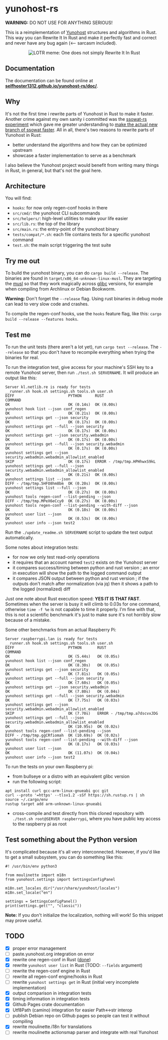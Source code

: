 # yunohost-rs

**WARNING:** DO NOT USE FOR ANYTHING SERIOUS!

This is a reimplementation of [Yunohost](https://yunohost.org/) structures and algorithms in Rust. This way you can Rewrite It In Rust and make it perfectly fast and correct and never have any bug again (<-- sarcasm included).

<p align="center">
<img alt="LOTR meme: One does not simply Rewrite It In Rust" src="https://camo.githubusercontent.com/a5c2198c5e2c4449cf1289c78c1c03ebd85728f7b662c9ee1f142641486d676e/68747470733a2f2f692e696d67666c69702e636f6d2f31706b3162692e6a7067">
</p>

## Documentation

The documentation can be found online at **[selfhoster1312.github.io/yunohost-rs/doc/](https://selfhoster1312.github.io/yunohost-rs/doc/)**.

## Why

It's not the first time i rewrite parts of Yunohost in Rust to make it faster. Another crime against my own sanity i committed was the [ssowat-rs experiment](https://kl.netlib.re/gitea/selfhoster1312/ssowat-rs) which gave me greater understanding to [make the actual new branch of ssowat faster](https://github.com/YunoHost/SSOwat/pull/220). All in all, there's two reasons to rewrite parts of Yunohost in Rust:

- better understand the algorithms and how they can be optimized upstream
- showcase a faster implementation to serve as a benchmark

I also believe the Yunohost project would benefit from writing many things in Rust, in general, but that's not the goal here.

## Architecture

You will find:

- `hooks`: for now only regen-conf hooks in there
- `src/cmd/`: the yunohost CLI subcommands
- `src/helpers/`: high-level utilities to make your life easier
- `src/lib.rs`: the top of the library
- `src/main.rs`: the entry-point of the yunohost binary
- `tests/compat/*.sh`: each file contains tests for a specific yunohost command
- `test.sh`: the main script triggering the test suite

## Try me out

To build the yunohost binary, you can do `cargo build --release`. The binaries are found in `target/x86_64-unknown-linux-musl`. They are targeting the [musl](https://en.wikipedia.org/wiki/Musl) so that they work magically across [glibc](https://en.wikipedia.org/wiki/Glibc) versions, for example when compiling from Archlinux or Debian Bookworm.

**Warning:** Don't forget the `--release` flag. Using rust binaries in debug mode can lead to very slow code and crashes.

To compile the regen-conf hooks, use the `hooks` feature flag, like this: `cargo build --release --features hooks`.

## Test me

To run the unit tests (there aren't a lot yet), run `cargo test --release`. The `--release` so that you don't have to recompile everything when trying the binaries for real.

To run the integration test, give access for your machine's SSH key to a remote Yunohost server, then run `./test.sh SERVERNAME`. It will produce an output like this:

<!-- MAGICAL TEST START -->
```
Server kl.netlib.re is ready for tests
__runner.sh hook.sh settings.sh tools.sh user.sh
DIFF                        PYTHON      RUST                         COMMAND
OK                          OK (0.14s)  OK (0.00s)                   yunohost hook list --json conf_regen
OK                          OK (0.21s)  OK (0.00s)                   yunohost settings get --json security
OK                          OK (0.17s)  OK (0.00s)                   yunohost settings get --full --json security
OK                          OK (0.17s)  OK (0.00s)                   yunohost settings get --json security.webadmin
OK                          OK (0.17s)  OK (0.00s)                   yunohost settings get --full --json security.webadmin
OK                          OK (0.17s)  OK (0.00s)                   yunohost settings get --json security.webadmin.webadmin_allowlist_enabled
SKIP                        OK (0.17s)  ERROR - /tmp/tmp.HPHhwxS9kL  yunohost settings get --full --json security.webadmin.webadmin_allowlist_enabled
OK                          OK (0.21s)  OK (0.00s)                   yunohost settings list --json
DIFF - /tmp/tmp.5HFO8hm8bm  OK (0.20s)  OK (0.00s)                   yunohost settings list --full --json
OK                          OK (0.27s)  OK (0.00s)                   yunohost tools regen-conf --list-pending --json
DIFF - /tmp/tmp.MPeX6eCcy0  OK (0.27s)  OK (0.00s)                   yunohost tools regen-conf --list-pending --with-diff --json
OK                          OK (0.18s)  OK (0.00s)                   yunohost user list --json
OK                          OK (0.53s)  OK (0.00s)                   yunohost user info --json test2
```
<!-- MAGICAL TEST END -->

Run the `./update_readme.sh SERVERNAME` script to update the test output automatically.

Some notes about integration tests:

- for now we only test read-only operations
- it requires that an account named `test2` exists on the Yunohost server
- it compares success/timing between python and rust version ; an error in execution will show the path to the logged command output
- it compares JSON output between python and rust version ; if the outputs don't match after normalization (via jq) then it shows a path to the logged (normalized) diff

Just one note about Rust execution speed: **YES IT IS THAT FAST**. Sometimes when the server is busy it will climb to 0.03s for one command, otherwise `time -f %e` is not capable to time it properly. I'm fine with that, this is not a scientific benchmark it's just to make sure it's not horribly slow because of a mistake.

Some other benchmarks from an actual Raspberry Pi:

```
Server raspberrypi.lan is ready for tests
__runner.sh hook.sh settings.sh tools.sh user.sh
DIFF                        PYTHON       RUST                         COMMAND
OK                          OK (5.44s)   OK (0.05s)                   yunohost hook list --json conf_regen
OK                          OK (8.30s)   OK (0.05s)                   yunohost settings get --json security
OK                          OK (7.81s)   OK (0.05s)                   yunohost settings get --full --json security
OK                          OK (7.60s)   OK (0.05s)                   yunohost settings get --json security.webadmin
OK                          OK (7.80s)   OK (0.04s)                   yunohost settings get --full --json security.webadmin
OK                          OK (7.75s)   OK (0.03s)                   yunohost settings get --json security.webadmin.webadmin_allowlist_enabled
SKIP                        OK (7.70s)   ERROR - /tmp/tmp.a7dscvxJDG  yunohost settings get --full --json security.webadmin.webadmin_allowlist_enabled
OK                          OK (10.95s)  OK (0.02s)                   yunohost tools regen-conf --list-pending --json
DIFF - /tmp/tmp.ggCRfiomah  OK (10.69s)  OK (0.02s)                   yunohost tools regen-conf --list-pending --with-diff --json
OK                          OK (8.17s)   OK (0.03s)                   yunohost user list --json
OK                          OK (11.07s)  OK (0.04s)                   yunohost user info --json test2
```

To run the tests on your own Raspberry pi:

- from bullseye or a distro with an equivalent glibc version
- run the following script:
```
apt install curl gcc-arm-linux-gnueabi gcc git
curl --proto '=https' --tlsv1.2 -sSf https://sh.rustup.rs | sh
source ~/.cargo/env
rustup target add arm-unknown-linux-gnueabi
```
- cross-compile and test directly from this cloned repository with `./test.sh root@SERVER raspberrypi`, where you have public key access to the raspberry pi as root

## Test something about the Python version

It's complicated because it's all very interconnected. However, if you'd like to get a small subsystem, you can do something like this:

```
#! /usr/bin/env python3

from moulinette import m18n
from yunohost.settings import SettingsConfigPanel

m18n.set_locales_dir("/usr/share/yunohost/locales")
m18n.set_locale("en")

settings = SettingsConfigPanel()
print(settings.get("", "classic"))
```

**Note:** If you don't initialize the localization, nothing will work! So this snippet may prove useful.

## TODO

- [x] proper error management
- [ ] paste.yunohost.org integration on error
- [x] rewrite one regen-conf in Rust ([done](src/hooks/01-yunohost.rs))
- [x] rewrite `yunohost user list` in Rust (TODO: `--fields` argument)
- [ ] rewrite the regen-conf engine in Rust
- [ ] rewrite all regen-conf engine/hooks in Rust
- [ ] rewrite `yunohost settings get` in Rust (initial very incomplete implementation)
- [x] output comparison in integration tests
- [x] timing information in integration tests
- [x] Github Pages crate documentation
- [x] Utf8Path (camino) integration for easier Path<->str interop
- [ ] publish Debian repo on Github pages so people can test it without compiling
- [x] rewrite moulinette.i18n for translations
- [ ] rewrite moulinette actionsmap parser and integrate with real Yunohost
